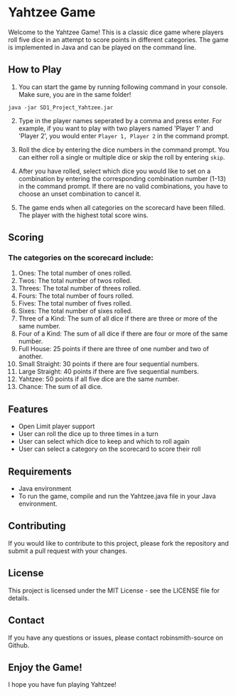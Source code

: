 # Yahtzee Game
Welcome to the Yahtzee Game! This is a classic dice game where players roll five dice in an attempt to score points in different categories. The game is implemented in Java and can be played on the command line.

## How to Play
1. You can start the game by running following command in your console. Make sure, you are in the same folder!
```console
java -jar SD1_Project_Yahtzee.jar
```

2. Type in the player names seperated by a comma and press enter. For example, if you want to play with two players named 'Player 1' and 'Player 2', you would enter `Player 1, Player 2` in the command prompt.

3. Roll the dice by entering the dice numbers in the command prompt. You can either roll a single or multiple dice or skip the roll by entering `skip`.

4. After you have rolled, select which dice you would like to set on a combination by entering the corresponding combination number (1-13) in the command prompt. If there are no valid combinations, you have to choose an unset combination to cancel it.

5. The game ends when all categories on the scorecard have been filled. The player with the highest total score wins.

## Scoring
### The categories on the scorecard include:

1. Ones: The total number of ones rolled.
2. Twos: The total number of twos rolled.
3. Threes: The total number of threes rolled.
4. Fours: The total number of fours rolled.
5. Fives: The total number of fives rolled.
6. Sixes: The total number of sixes rolled.
7. Three of a Kind: The sum of all dice if there are three or more of the same number.
8. Four of a Kind: The sum of all dice if there are four or more of the same number.
9. Full House: 25 points if there are three of one number and two of another.
10. Small Straight: 30 points if there are four sequential numbers.
11. Large Straight: 40 points if there are five sequential numbers.
12. Yahtzee: 50 points if all five dice are the same number.
13. Chance: The sum of all dice.

## Features
- Open Limit player support
- User can roll the dice up to three times in a turn
- User can select which dice to keep and which to roll again
- User can select a category on the scorecard to score their roll

## Requirements
- Java environment
- To run the game, compile and run the Yahtzee.java file in your Java environment.

## Contributing
If you would like to contribute to this project, please fork the repository and submit a pull request with your changes.

## License
This project is licensed under the MIT License - see the LICENSE file for details.

## Contact
If you have any questions or issues, please contact robinsmith-source on Github.

## Enjoy the Game!
I hope you have fun playing Yahtzee!
